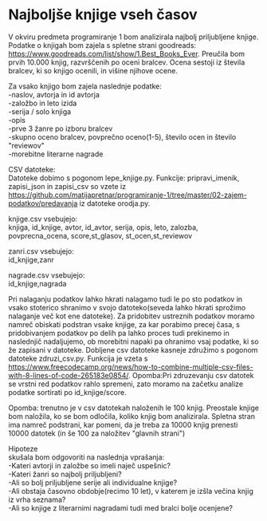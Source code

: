 # Najboljše knjige vseh časov

V okviru predmeta programiranje 1 bom analizirala najbolj priljubljene knjige.
Podatke o knjigah bom zajela s spletne strani goodreads: https://www.goodreads.com/list/show/1.Best_Books_Ever. Preučila bom prvih 10.000 knjig, razvrščenih po oceni bralcev. Ocena sestoji iz števila bralcev, ki so knjigo ocenili, in višine njihove ocene.

Za vsako knjigo bom zajela naslednje podatke:<br/>
-naslov, avtorja in id avtorja<br/>
-založbo in leto izida<br/>
-serija / solo knjiga<br/>
-opis<br/>
-prve 3 žanre po izboru bralcev<br/>
-skupno oceno bralcev, povprečno oceno(1-5), število ocen in število "reviewov"<br/>
-morebitne literarne nagrade<br/>

CSV datoteke:<br/>
Datoteke dobimo s pogonom lepe_knjige.py. Funkcije: pripravi_imenik, zapisi_json in zapisi_csv so vzete iz https://github.com/matijapretnar/programiranje-1/tree/master/02-zajem-podatkov/predavanja iz datoteke orodja.py.

knjige.csv vsebujejo:<br/>
knjiga, id_knjige, avtor, id_avtor, serija, opis, leto, zalozba, povprecna_ocena, score,st_glasov, st_ocen,st_reviewov<br/>

zanri.csv vsebujejo:<br/>
id_knjige,zanr<br/>

nagrade.csv vsebujejo:<br/>
id_knjige,nagrada<br/>

Pri nalaganju podatkov lahko hkrati nalagamo tudi le po sto podatkov in vsako stoterico shranimo v svojo datoteko(seveda lahko hkrati sprožimo nalaganje več kot ene datoteke). Za pridobitev ustreznih podatkov moramo namreč obiskati podstran vsake knjige, za kar porabimo precej časa, s pridobivanjem podatkov po delih pa lahko proces tudi prekinemo in naslednjič nadaljujemo, ob morebitni napaki pa ohranimo vsaj podatke, ki so že zapisani v datoteke. Dobljene csv datoteke kasneje združimo s pogonom datoteke zdruzi_csv.py. Funkcija je vzeta s https://www.freecodecamp.org/news/how-to-combine-multiple-csv-files-with-8-lines-of-code-265183e0854/.
Opomba:Pri zdruzevanju csv datotek se vrstni red podatkov rahlo spremeni, zato moramo na začetku analize podatke sortirati po id_knjige/score.

Opomba: trenutno je v csv datotekah naloženih le 100 knjig. Preostale knjige bom naložila, ko se bom odločila, koliko knjig bom analizirala. Spletna stran ima namreč podstrani, kar pomeni, da je treba za 10000 knjig prenesti 10000 datotek (in še 100 za naložitev "glavnih strani")


Hipoteze<br/>
skušala bom odgovoriti na naslednja vprašanja:<br/>
-Kateri avtorji in založbe so imeli naječ uspešnic?<br/>
-Kateri žanri so najbolj priljubljeni?<br/>
-Ali so bolj priljubljene serije ali individualne knjige?<br/>
-Ali obstaja časovno obdobje(recimo 10 let), v katerem je izšla večina knjig iz vrha seznama?<br/>
-Ali so knjige z literarnimi nagradami tudi med bralci bolje ocenjene?<br/>
